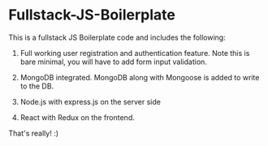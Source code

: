 # Fullstack-JS-Boilerplate

This is a fullstack JS Boilerplate code and includes the following: 

1. Full working user registration and authentication feature. Note this is bare minimal, you will have to add form input validation. 

2. MongoDB integrated. MongoDB along with Mongoose is added to write to the DB.

3. Node.js with express.js on the server side

4. React with Redux on the frontend. 

That's really! :)